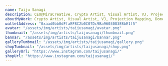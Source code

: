```yaml
---
name: Taiju Sanagi
description: CEO@MiraCreative, Crypto Artist, Visual Artist, VJ, Projection Mapping, Dome, VR, XR, Art Director, Planner, Blockchain Enthusiast, NFT Community, VisionarySmiling face with open mouth
aboutMyWork: Crypto Artist, Visual Artist, VJ, Projection Mapping, Dome Visual, VR. Crypto Artist, Visual Artist, VJ, Projection Mapping, Dome Visual, VR. Crypto Artist, Visual Artist, VJ, Projection Mapping, Dome Visual, VR. Crypto Artist, Visual Artist, VJ, Projection Mapping, Dome Visual, VR. Crypto Artist, Visual Artist, VJ, Projection Mapping, Dome Visual, VR. Crypto Artist, Visual Artist, VJ, Projection Mapping, Dome Visual, VR. Crypto Artist, Visual Artist, VJ, Projection Mapping, Dome Visual, VR. Crypto Artist, Visual Artist, VJ, Projection Mapping, Dome Visual, VR. Crypto Artist, Visual Artist, VJ, Projection Mapping, Dome Visual, VR. Crypto Artist, Visual Artist, VJ, Projection Mapping, Dome Visual, VR. Crypto Artist, Visual Artist, VJ, Projection Mapping, Dome Visual, VR. Crypto Artist, Visual Artist, VJ, Projection Mapping, Dome Visual, VR.
walletAddress: "0xaad0bb0dFfaEF8C2b0C07Dc9Ba9603083E8bE1f5"
avatar: "/assets/img/artists/taijusanagi/avatar.png"
thumbnail: "/assets/img/artists/taijusanagi/thumbnail.png"
bannar: "/assets/img/artists/taijusanagi/bannar.png"
galleryTumbnail: "/assets/img/artists/taijusanagi/gallery.png"
shopTumbnail: "/assets/img/artists/taijusanagi/shop.png"
galleryUrl: "https://www.instagram.com/taijusanagi/"
shopUrl: "https://www.instagram.com/taijusanagi/"
---
```

